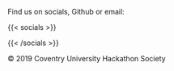Find us on socials, Github or email:

{{< socials >}}
<a href="https://facebook.com/covhacksoc"><i class="fab fa-facebook-f"></i></a>
<a href="https://twitter.com/covhack"><i class="fab fa-twitter"></i></a>
<a href="https://github.com/covhacksoc"><i class="fab fa-github"></i></a>
<a href="mailto:hello@covhack.org"><i class="fas fa-envelope-open"></i></a>

<!--Our partners:

<a href="https://cusu.org/"><img src="/images/sponsors/cusu-logo.png" class="footer-logo-image" alt="CUSU logo" /></a>-->

{{< /socials >}}

&copy; 2019 Coventry University Hackathon Society
